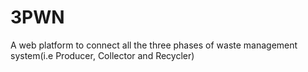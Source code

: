 # 3PWN
A web platform to connect all the three phases of waste management system(i.e Producer, Collector and Recycler)
